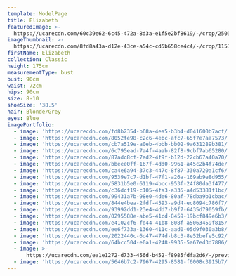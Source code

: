 ```yaml
---
template: ModelPage
title: Elizabeth
featuredImage: >-
  https://ucarecdn.com/60c39e62-6c45-472a-8d3a-e1f5e2bf8619/-/crop/2503x1308/0,0/-/preview/
imageThumbnail: >-
  https://ucarecdn.com/8fd8a43a-d12e-43ce-a54c-cd5b658ce4c4/-/crop/1151x1411/134,0/-/preview/
firstName: Elizabeth
collection: Classic
height: 175cm
measurementType: bust
bust: 90cm
waist: 72cm
hips: 90cm
size: 8-10
shoeSize: '38.5'
hair: Blonde/Grey
eyes: Blue
imagePortfolio:
  - image: 'https://ucarecdn.com/fd8b2354-b68a-4ea5-b3b4-d041600b7acf/'
  - image: 'https://ucarecdn.com/8052fe98-c2c6-4ebc-afc7-65f7e7aa7573/'
  - image: 'https://ucarecdn.com/cb7a519e-a0eb-4bbb-bb02-9a631289b381/'
  - image: 'https://ucarecdn.com/6c795ead-7a4f-4aab-82f8-9cbf7ab65280/'
  - image: 'https://ucarecdn.com/87adc8cf-7ad2-4f9f-b12d-22cb67a40a70/'
  - image: 'https://ucarecdn.com/bbeee0ff-167f-4dd0-9961-a45c2b4f74de/'
  - image: 'https://ucarecdn.com/ca4e6a94-37c3-447c-8f87-330a720a1cf6/'
  - image: 'https://ucarecdn.com/9539e7c7-d1bf-47f1-a26a-169ab9e8d955/'
  - image: 'https://ucarecdn.com/5831b5e0-6119-4bcc-953f-24f80da3f477/'
  - image: 'https://ucarecdn.com/c36dcf19-c105-4fa3-a335-a4d53381f1bc/'
  - image: 'https://ucarecdn.com/99431a7b-98e0-4de6-80af-78dba9b1cbac/'
  - image: 'https://ucarecdn.com/844e4bea-2fdf-4593-a9d4-ec8094c786f7/'
  - image: 'https://ucarecdn.com/93992dd1-23e4-4dd7-b9f7-6435d79059fb/'
  - image: 'https://ucarecdn.com/0295588e-abe5-41cd-8459-19bcf849e6b3/'
  - image: 'https://ucarecdn.com/e4102cf6-fd44-41b8-808f-a5063459f815/'
  - image: 'https://ucarecdn.com/ee6f733a-1360-411c-aad0-05d9f030a3b8/'
  - image: 'https://ucarecdn.com/2022440c-6d47-474d-b8c3-8e52befe5c92/'
  - image: 'https://ucarecdn.com/64bcc504-e0a1-4248-9935-5a67ed3d7886/'
  - image: >-
      https://ucarecdn.com/ea1e1272-d733-456d-b452-f8985fdfa2d6/-/preview/-/rotate/90/
  - image: 'https://ucarecdn.com/5646b7c2-7967-4295-8581-f6008c3915b7/'
---
```


